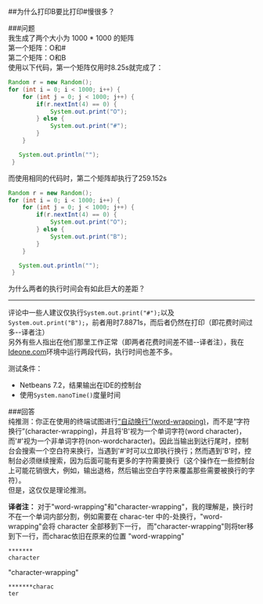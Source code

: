 ##为什么打印B要比打印#慢很多？

###问题  
我生成了两个大小为 1000 * 1000 的矩阵  
第一个矩阵：O和#  
第二个矩阵：O和B  
使用以下代码，第一个矩阵仅用时8.25s就完成了：  
```java
Random r = new Random();
for (int i = 0; i < 1000; i++) {
    for (int j = 0; j < 1000; j++) {
        if(r.nextInt(4) == 0) {
            System.out.print("O");
        } else {
            System.out.print("#");
        }
    }

   System.out.println("");
 }
````
而使用相同的代码时，第二个矩阵却执行了259.152s  
````java
Random r = new Random();
for (int i = 0; i < 1000; i++) {
    for (int j = 0; j < 1000; j++) {
        if(r.nextInt(4) == 0) {
            System.out.print("O");
        } else {
            System.out.print("B");
        }
    }

   System.out.println("");
 }
````
为什么两者的执行时间会有如此巨大的差距？   
- - -
评论中一些人建议仅执行`System.out.print("#");`以及`System.out.print("B");`，前者用时7.8871s，而后者仍然在打印（即花费时间过多--译者注）   
另外有些人指出在他们那里工作正常（即两者花费时间差不错--译者注），我在[Ideone.com](http://ideone.com/)环境中运行两段代码，执行时间也差不多。   

测试条件：   
- Netbeans 7.2，结果输出在IDE的控制台   
- 使用`System.nanoTime()`度量时间   


###回答   
纯推测：你正在使用的终端试图进行[“自动换行”(word-wrapping)](http://en.wikipedia.org/wiki/Word_wrap)，而不是“字符换行”(character-wrapping)，并且将'B'视为一个单词字符(word character)，而'#'视为一个非单词字符(non-wordcharacter)。因此当输出到达行尾时，控制台会搜索一个空白符来换行，当遇到'#'时可以立即执行换行；然而遇到'B'时，控制台必须继续搜索，因为后面可能有更多的字符需要换行（这个操作在一些控制台上可能花销很大，例如，输出退格，然后输出空白字符来覆盖那些需要被换行的字符）。   
但是，这仅仅是理论推测。   


**译者注：**
对于"word-wrapping"和"character-wrapping"，我的理解是，换行时不在一个单词内部分割，例如需要在 charac-ter 中的-处换行，"word-wrapping"会将 character 全部移到下一行，
而"character-wrapping"则将ter移到下一行，而charac依旧在原来的位置
"word-wrapping"
```
*******
character
```
"character-wrapping"
```
*******charac   
ter
```
